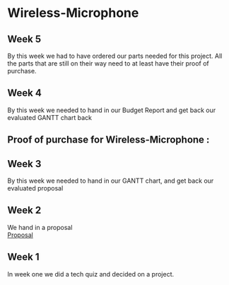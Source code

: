 # Wireless-Microphone

## Week 5
By this week we had to have ordered our parts needed for this project. 
All the parts that are still on their way need to at least have their proof of purchase.

## Week 4
By this week we needed to hand in our Budget Report and get back our evaluated GANTT chart back

## Proof of purchase for Wireless-Microphone :

## Week 3
By this week we needed to hand in our GANTT chart, and get back our evaluated proposal

## Week 2
We hand in a proposal <br>
[Proposal](https://github.com/PRana02/Wireless-Microphone/blob/master/ProposalContent.xlsx)

## Week 1
In week one we did a tech quiz and decided on a project.


